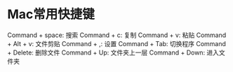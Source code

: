 
# Mac常用快捷键

Command + space: 搜索
Command + c: 复制
Command + v: 粘贴
Command + Alt + v: 文件剪贴
Command + ,: 设置
Command + Tab: 切换程序
Command + Delete: 删除文件
Command + Up: 文件夹上一层
Command + Down: 进入文件夹

